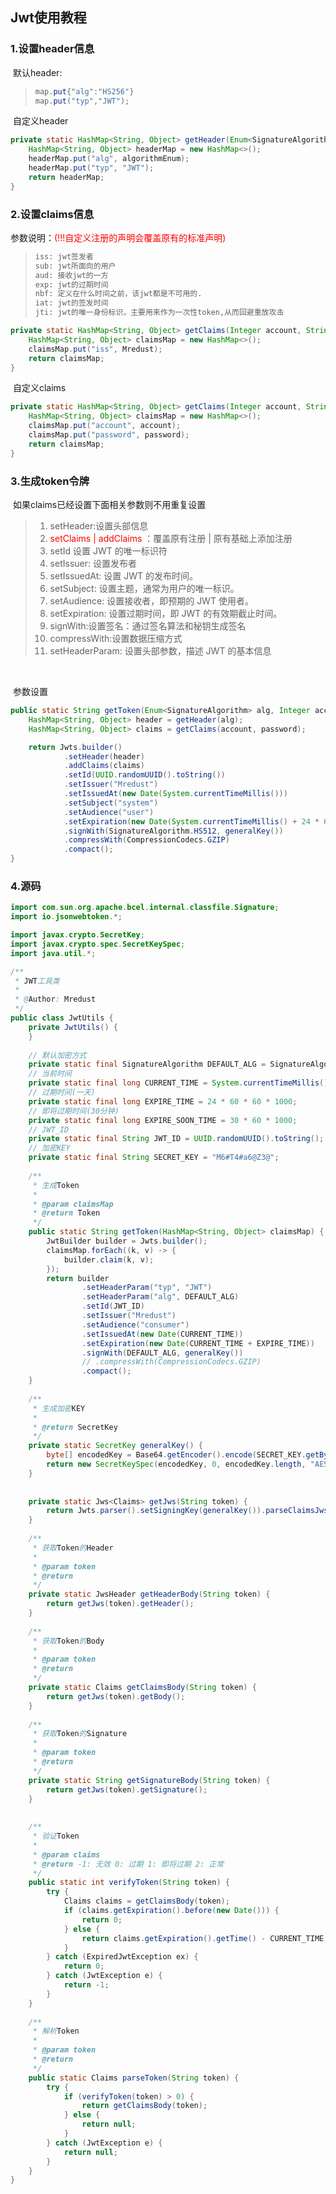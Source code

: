 ## Jwt使用教程

### 1.设置header信息

​	默认header:

> ```java
>map.put{"alg":"HS256"}
> map.put("typ","JWT");
> ```

​	自定义header

```java
private static HashMap<String, Object> getHeader(Enum<SignatureAlgorithm> algorithmEnum) {
    HashMap<String, Object> headerMap = new HashMap<>();
    headerMap.put("alg", algorithmEnum);
    headerMap.put("typ", "JWT");
    return headerMap;
}
```





### 2.设置claims信息

​	参数说明：<span style="color:red;">(!!!自定义注册的声明会覆盖原有的标准声明)</span>

> ```tex
> iss: jwt签发者
> sub: jwt所面向的用户
> aud: 接收jwt的一方
> exp: jwt的过期时间
> nbf: 定义在什么时间之前，该jwt都是不可用的.
> iat: jwt的签发时间
> jti: jwt的唯一身份标识，主要用来作为一次性token,从而回避重放攻击
> ```

```java
private static HashMap<String, Object> getClaims(Integer account, String password) {
    HashMap<String, Object> claimsMap = new HashMap<>();
    claimsMap.put("iss", Mredust);
    return claimsMap;
}
```

​	自定义claims

```java
private static HashMap<String, Object> getClaims(Integer account, String password) {
    HashMap<String, Object> claimsMap = new HashMap<>();
    claimsMap.put("account", account);
    claimsMap.put("password", password);
    return claimsMap;
}
```





### 3.生成token令牌

​	如果claims已经设置下面相关参数则不用重复设置

> 1. setHeader:设置头部信息
> 2. <span style="color:red;">setClaims | addClaims </span>：覆盖原有注册 | 原有基础上添加注册
> 3. setId 设置 JWT 的唯一标识符
> 4. setIssuer: 设置发布者
> 5. setIssuedAt: 设置 JWT 的发布时间。
> 6. setSubject: 设置主题，通常为用户的唯一标识。
> 7. setAudience: 设置接收者，即预期的 JWT 使用者。
> 8. setExpiration: 设置过期时间，即 JWT 的有效期截止时间。
> 9. signWith:设置签名：通过签名算法和秘钥生成签名
> 10. compressWith:设置数据压缩方式
> 11. setHeaderParam: 设置头部参数，描述 JWT 的基本信息

​	

​	参数设置

```java
public static String getToken(Enum<SignatureAlgorithm> alg, Integer account, String password) {
    HashMap<String, Object> header = getHeader(alg);
    HashMap<String, Object> claims = getClaims(account, password);

    return Jwts.builder()
            .setHeader(header)
            .addClaims(claims)
            .setId(UUID.randomUUID().toString())
            .setIssuer("Mredust")
            .setIssuedAt(new Date(System.currentTimeMillis()))
            .setSubject("system")
            .setAudience("user")
            .setExpiration(new Date(System.currentTimeMillis() + 24 * 60 * 60 * 1000))
            .signWith(SignatureAlgorithm.HS512, generalKey())
            .compressWith(CompressionCodecs.GZIP)
            .compact();
}
```



### 4.源码

```java
import com.sun.org.apache.bcel.internal.classfile.Signature;
import io.jsonwebtoken.*;

import javax.crypto.SecretKey;
import javax.crypto.spec.SecretKeySpec;
import java.util.*;

/**
 * JWT工具类
 *
 * @Author: Mredust
 */
public class JwtUtils {
    private JwtUtils() {
    }
    
    // 默认加密方式
    private static final SignatureAlgorithm DEFAULT_ALG = SignatureAlgorithm.HS512;
    // 当前时间
    private static final long CURRENT_TIME = System.currentTimeMillis();
    // 过期时间(一天)
    private static final long EXPIRE_TIME = 24 * 60 * 60 * 1000;
    // 即将过期时间(30分钟)
    private static final long EXPIRE_SOON_TIME = 30 * 60 * 1000;
    // JWT_ID
    private static final String JWT_ID = UUID.randomUUID().toString();
    // 加密KEY
    private static final String SECRET_KEY = "M6#T4#a6@Z3@";
    
    /**
     * 生成Token
     *
     * @param claimsMap
     * @return Token
     */
    public static String getToken(HashMap<String, Object> claimsMap) {
        JwtBuilder builder = Jwts.builder();
        claimsMap.forEach((k, v) -> {
            builder.claim(k, v);
        });
        return builder
                .setHeaderParam("typ", "JWT")
                .setHeaderParam("alg", DEFAULT_ALG)
                .setId(JWT_ID)
                .setIssuer("Mredust")
                .setAudience("consumer")
                .setIssuedAt(new Date(CURRENT_TIME))
                .setExpiration(new Date(CURRENT_TIME + EXPIRE_TIME))
                .signWith(DEFAULT_ALG, generalKey())
                // .compressWith(CompressionCodecs.GZIP)
                .compact();
    }
    
    /**
     * 生成加密KEY
     *
     * @return SecretKey
     */
    private static SecretKey generalKey() {
        byte[] encodedKey = Base64.getEncoder().encode(SECRET_KEY.getBytes());
        return new SecretKeySpec(encodedKey, 0, encodedKey.length, "AES");
    }
    
    
    private static Jws<Claims> getJws(String token) {
        return Jwts.parser().setSigningKey(generalKey()).parseClaimsJws(token);
    }
    
    /**
     * 获取Token的Header
     *
     * @param token
     * @return
     */
    private static JwsHeader getHeaderBody(String token) {
        return getJws(token).getHeader();
    }
    
    /**
     * 获取Token的Body
     *
     * @param token
     * @return
     */
    private static Claims getClaimsBody(String token) {
        return getJws(token).getBody();
    }
    
    /**
     * 获取Token的Signature
     *
     * @param token
     * @return
     */
    private static String getSignatureBody(String token) {
        return getJws(token).getSignature();
    }
    
    
    /**
     * 验证Token
     *
     * @param claims
     * @return -1: 无效 0: 过期 1: 即将过期 2: 正常
     */
    public static int verifyToken(String token) {
        try {
            Claims claims = getClaimsBody(token);
            if (claims.getExpiration().before(new Date())) {
                return 0;
            } else {
                return claims.getExpiration().getTime() - CURRENT_TIME < EXPIRE_SOON_TIME ? 1 : 2;
            }
        } catch (ExpiredJwtException ex) {
            return 0;
        } catch (JwtException e) {
            return -1;
        }
    }
    
    /**
     * 解析Token
     *
     * @param token
     * @return
     */
    public static Claims parseToken(String token) {
        try {
            if (verifyToken(token) > 0) {
                return getClaimsBody(token);
            } else {
                return null;
            }
        } catch (JwtException e) {
            return null;
        }
    }
}
```

